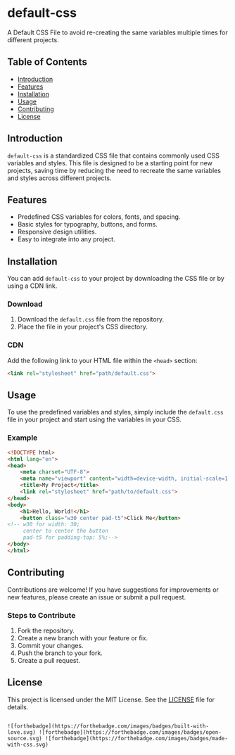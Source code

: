 # default-css

A Default CSS File to avoid re-creating the same variables multiple times for different projects.

## Table of Contents

- [Introduction](#introduction)
- [Features](#features)
- [Installation](#installation)
- [Usage](#usage)
- [Contributing](#contributing)
- [License](#license)

## Introduction

`default-css` is a standardized CSS file that contains commonly used CSS variables and styles. This file is designed to be a starting point for new projects, saving time by reducing the need to recreate the same variables and styles across different projects.

## Features

- Predefined CSS variables for colors, fonts, and spacing.
- Basic styles for typography, buttons, and forms.
- Responsive design utilities.
- Easy to integrate into any project.

## Installation

You can add `default-css` to your project by downloading the CSS file or by using a CDN link.

### Download

1. Download the `default.css` file from the repository.
2. Place the file in your project's CSS directory.

### CDN

Add the following link to your HTML file within the `<head>` section:

```html
<link rel="stylesheet" href="path/default.css">
```

## Usage

To use the predefined variables and styles, simply include the `default.css` file in your project and start using the variables in your CSS.

### Example

```html
<!DOCTYPE html>
<html lang="en">
<head>
    <meta charset="UTF-8">
    <meta name="viewport" content="width=device-width, initial-scale=1.0">
    <title>My Project</title>
    <link rel="stylesheet" href="path/to/default.css">
</head>
<body>
    <h1>Hello, World!</h1>
    <button class="w30 center pad-t5">Click Me</button>
<!-- w30 for width: 30;
     center to center the button
     pad-t5 for padding-top: 5%;-->
</body>
</html>
```

## Contributing

Contributions are welcome! If you have suggestions for improvements or new features, please create an issue or submit a pull request.

### Steps to Contribute

1. Fork the repository.
2. Create a new branch with your feature or fix.
3. Commit your changes.
4. Push the branch to your fork.
5. Create a pull request.

## License

This project is licensed under the MIT License. See the [LICENSE](LICENSE) file for details.
```

![forthebadge](https://forthebadge.com/images/badges/built-with-love.svg) ![forthebadge](https://forthebadge.com/images/badges/open-source.svg) ![forthebadge](https://forthebadge.com/images/badges/made-with-css.svg)
